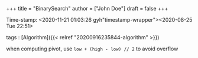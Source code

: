 +++
title = "BinarySearch"
author = ["John Doe"]
draft = false
+++

Time-stamp: <2020-11-21 01:03:26 gyh"timestamp-wrapper"><span class="timestamp">&lt;2020-08-25 Tue 22:51&gt;</span></span>

tags
: [Algorithm]({{< relref "20200916235844-algorithm" >}})

when computing pivot, use `low + (high - low) // 2` to avoid overflow
